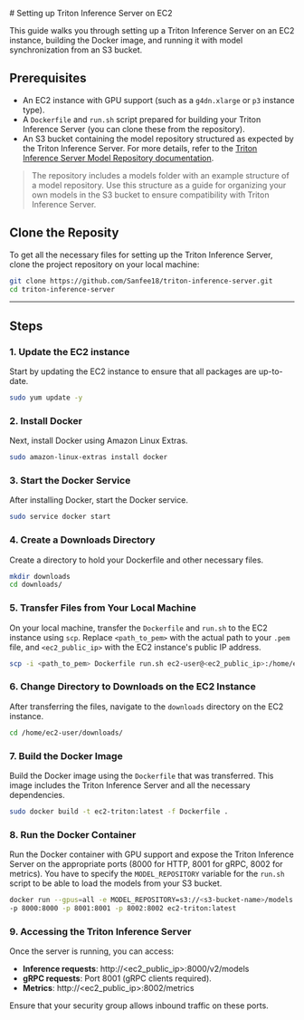 # Setting up Triton Inference Server on EC2

This guide walks you through setting up a Triton Inference Server on an EC2 instance, building the Docker image, and running it with model synchronization from an S3 bucket.

## Prerequisites

- An EC2 instance with GPU support (such as a `g4dn.xlarge` or `p3` instance type).
- A `Dockerfile` and `run.sh` script prepared for building your Triton Inference Server (you can clone these from the repository).
- An S3 bucket containing the model repository structured as expected by the Triton Inference Server. For more details, refer to the [Triton Inference Server Model Repository documentation](https://docs.nvidia.com/deeplearning/triton-inference-server/user-guide/docs/user_guide/model_repository.html).
> The repository includes a models folder with an example structure of a model repository. Use this structure as a guide for organizing your own models in the S3 bucket to ensure compatibility with Triton Inference Server.

## Clone the Reposity
To get all the necessary files for setting up the Triton Inference Server, clone the project repository on your local machine:

```bash
git clone https://github.com/Sanfee18/triton-inference-server.git
cd triton-inference-server
```

---

## Steps

### 1. Update the EC2 instance

Start by updating the EC2 instance to ensure that all packages are up-to-date.

```bash
sudo yum update -y
```

### 2. Install Docker

Next, install Docker using Amazon Linux Extras.

```bash
sudo amazon-linux-extras install docker
```

### 3. Start the Docker Service

After installing Docker, start the Docker service.

```bash
sudo service docker start
```

### 4. Create a Downloads Directory

Create a directory to hold your Dockerfile and other necessary files.

```bash
mkdir downloads
cd downloads/
```

### 5. Transfer Files from Your Local Machine

On your local machine, transfer the `Dockerfile` and `run.sh` to the EC2 instance using `scp`. Replace `<path_to_pem>` with the actual path to your `.pem` file, and `<ec2_public_ip>` with the EC2 instance's public IP address.

```bash
scp -i <path_to_pem> Dockerfile run.sh ec2-user@<ec2_public_ip>:/home/ec2-user/downloads
```

### 6. Change Directory to Downloads on the EC2 Instance

After transferring the files, navigate to the `downloads` directory on the EC2 instance.

```bash
cd /home/ec2-user/downloads/
```

### 7. Build the Docker Image

Build the Docker image using the `Dockerfile` that was transferred. This image includes the Triton Inference Server and all the necessary dependencies.

```bash
sudo docker build -t ec2-triton:latest -f Dockerfile .
```

### 8. Run the Docker Container

Run the Docker container with GPU support and expose the Triton Inference Server on the appropriate ports (8000 for HTTP, 8001 for gRPC, 8002 for metrics). 
You have to specify the `MODEL_REPOSITORY` variable for the `run.sh` script to be able to load the models from your S3 bucket. 

```bash
docker run --gpus=all -e MODEL_REPOSITORY=s3://<s3-bucket-name>/models \
-p 8000:8000 -p 8001:8001 -p 8002:8002 ec2-triton:latest
```

### 9. Accessing the Triton Inference Server

Once the server is running, you can access:
- **Inference requests**: http://<ec2_public_ip>:8000/v2/models
- **gRPC requests**: Port 8001 (gRPC clients required).
- **Metrics**: http://<ec2_public_ip>:8002/metrics

Ensure that your security group allows inbound traffic on these ports.
